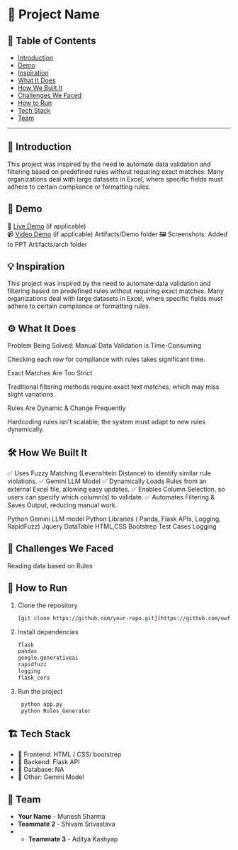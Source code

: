 # 🚀 Project Name

## 📌 Table of Contents
- [Introduction](#introduction)
- [Demo](#demo)
- [Inspiration](#inspiration)
- [What It Does](#what-it-does)
- [How We Built It](#how-we-built-it)
- [Challenges We Faced](#challenges-we-faced)
- [How to Run](#how-to-run)
- [Tech Stack](#tech-stack)
- [Team](#team)

---

## 🎯 Introduction
This project was inspired by the need to automate data validation and filtering based on predefined rules without requiring exact matches. Many organizations deal with large datasets in Excel, where specific fields must adhere to certain compliance or formatting rules.

## 🎥 Demo
🔗 [Live Demo](#) (if applicable)  
📹 [Video Demo](#) (if applicable)  Artifacts/Demo folder
🖼️ Screenshots:  Added to PPT Artifacts/arch folder



## 💡 Inspiration
This project was inspired by the need to automate data validation and filtering based on predefined rules without requiring exact matches. Many organizations deal with large datasets in Excel, where specific fields must adhere to certain compliance or formatting rules.

## ⚙️ What It Does
Problem Being Solved:
Manual Data Validation is Time-Consuming

Checking each row for compliance with rules takes significant time.

Exact Matches Are Too Strict

Traditional filtering methods require exact text matches, which may miss slight variations.

Rules Are Dynamic & Change Frequently

Hardcoding rules isn't scalable; the system must adapt to new rules dynamically.
## 🛠️ How We Built It
✅ Uses Fuzzy Matching (Levenshtein Distance) to identify similar rule violations.
✅ Gemini LLM Model
✅ Dynamically Loads Rules from an external Excel file, allowing easy updates.
✅ Enables Column Selection, so users can specify which column(s) to validate.
✅ Automates Filtering & Saves Output, reducing manual work.

Python
Gemini LLM model
Python Libraries ( Panda, Flask APIs, Logging, RapidFuzz)
Jquery DataTable
HTML,CSS Bootstrep
Test Cases 
Logging


## 🚧 Challenges We Faced
Reading data based on Rules

## 🏃 How to Run
1. Clone the repository  
   ```sh
   [git clone https://github.com/your-repo.git](https://github.com/ewfx/gaidp-gen-ai-explorer.git)
   ```
2. Install dependencies  
   ```sh
   flask
   pandas
   google.generativeai
   rapidfuzz
   logging
   flask_cors
   ```
3. Run the project  
   ```sh
    python app.py
    python Rules_Generator
   ```

## 🏗️ Tech Stack
- 🔹 Frontend: HTML / CSS/ bootstrep
- 🔹 Backend: Flask API
- 🔹 Database: NA
- 🔹 Other: Gemini Model

## 👥 Team
- **Your Name** - Munesh Sharma
- **Teammate 2** - Shivam Srivastava
- - **Teammate 3** - Aditya Kashyap

